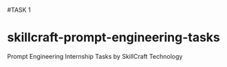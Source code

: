 #TASK 1
# skillcraft-prompt-engineering-tasks
Prompt Engineering Internship Tasks by SkillCraft Technology
